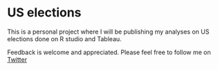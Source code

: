 # US elections


This is a personal project where I will be publishing my analyses on US elections done on R studio and Tableau.

Feedback is welcome and appreciated. Please feel free to follow me on [Twitter](https://twitter.com/Juanma_MN)
